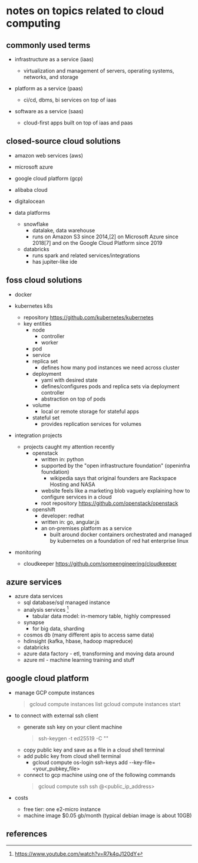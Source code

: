 # notes on topics related to cloud computing


## commonly used terms

- infrastructure as a service (iaas)
  - virtualization and management of servers, operating systems, networks, and storage
  
- platform as a service (paas)
  - ci/cd, dbms, bi services on top of iaas

- software as a service (saas)
  - cloud-first apps built on top of iaas and paas  


## closed-source cloud solutions

- amazon web services (aws)
- microsoft azure  
- google cloud platform (gcp)
- alibaba cloud
- digitalocean

- data platforms
  - snowflake
    - datalake, data warehouse
    - runs on Amazon S3 since 2014,[2] on Microsoft Azure since 2018[7] and on the Google Cloud Platform since 2019
  - databricks
    - runs spark and related services/integrations
    - has jupiter-like ide


## foss cloud solutions

- docker
- kubernetes k8s 
  - repository https://github.com/kubernetes/kubernetes
  - key entities
    - node
      - controller
      - worker
    - pod
    - service
    - replica set
      - defines how many pod instances we need across cluster
    - deployment
      - yaml with desired state
      - defines/configures pods and replica sets via deployment controller
      - abstraction on top of pods
    - volume
      - local or remote storage for stateful apps
    - stateful set
      - provides replication services for volumes

- integration projects
  - projects caught my attention recently
    - openstack
      - written in: python
      - supported by the "open infrastructure foundation" (openinfra foundation)
        - wikipedia says that original founders are Rackspace Hosting and NASA
      - website feels like a marketing blob vaguely explaining how to configure services in a cloud
      - root repository https://github.com/openstack/openstack
    - openshift
      - developer: redhat
      - written in: go, angular.js
      - an on-premises platform as a service
        - built around docker containers orchestrated and managed by kubernetes 
          on a foundation of red hat enterprise linux
- monitoring
  - cloudkeeper https://github.com/someengineering/cloudkeeper


## azure services

- azure data services 
  - sql database/sql managed instance
  - analysis services [^2]
    - tabular data model: in-memory table, highly compressed
  - synapse
    - for big data, sharding
  - cosmos db (many different apis to access same data)
  - hdinsight (kafka, hbase, hadoop mapreduce)
  - databricks
  - azure data factory - etl, transforming and moving data around
  - azure ml - machine learning training and stuff


## google cloud platform

- manage GCP compute instances
  > gcloud compute instances list
  > gcloud compute instances start <name>

- to connect with external ssh client
  - generate ssh key on your client machine
    > ssh-keygen -t ed25519 -C "<comment>"
  - copy public key and save as a file in a cloud shell terminal
  - add public key from cloud shell terminal
    - gcloud compute os-login ssh-keys add --key-file=<your_pubkey_file>
  - connect to gcp machine using one of the following commands
    > gcloud compute ssh <name>
    > ssh <username>@<public_ip_address>

- costs
  - free tier: one e2-micro instance
  - machine image $0.05 gb/month (typical debian image is about 10GB)


## references

[^1]: https://en.wikipedia.org/wiki/OpenShift
[^2]: https://www.youtube.com/watch?v=R7k4qJ120dY
